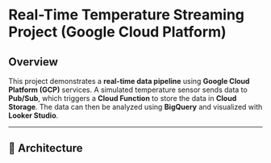 # Real-Time Temperature Streaming Project (Google Cloud Platform)

## Overview

This project demonstrates a **real-time data pipeline** using **Google Cloud Platform (GCP)** services. A simulated temperature sensor sends data to **Pub/Sub**, which triggers a **Cloud Function** to store the data in **Cloud Storage**. The data can then be analyzed using **BigQuery** and visualized with **Looker Studio**.

---

## 🧱 Architecture

